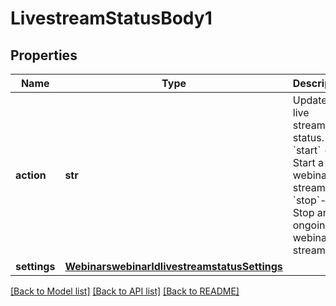 # LivestreamStatusBody1

## Properties
Name | Type | Description | Notes
------------ | ------------- | ------------- | -------------
**action** | **str** | Update the live stream&#x27;s status.   * &#x60;start&#x60; - Start a webinar live stream.  * &#x60;stop&#x60;- Stop an ongoing webinar live stream. | [optional] 
**settings** | [**WebinarswebinarIdlivestreamstatusSettings**](WebinarswebinarIdlivestreamstatusSettings.md) |  | [optional] 

[[Back to Model list]](../README.md#documentation-for-models) [[Back to API list]](../README.md#documentation-for-api-endpoints) [[Back to README]](../README.md)


